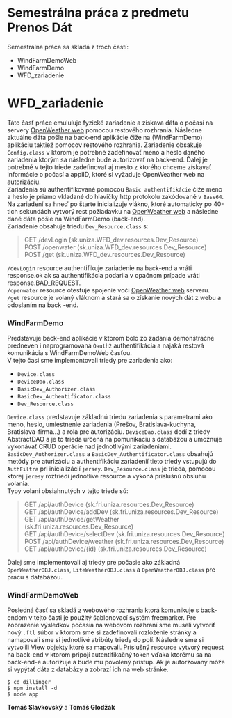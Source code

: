 <h1><a id="Semestrlna_prca_z_predmetu_Prenos_Dt_0"></a>Semestrálna práca z predmetu Prenos Dát</h1>
<p>Semestrálna práca sa skladá z troch častí:</p>
<ul>
<li>WindFarmDemoWeb</li>
<li>WindFarmDemo</li>
<li>WFD_zariadenie</li>
</ul>
<h1><a id="WFD_zariadenie_8"></a>WFD_zariadenie</h1>
<p>Táto časť práce emululuje fyzické zariadenie a získava dáta o počasí na servery <a href="https://openweathermap.org/">OpenWeather web</a> pomocou restového rozhrania. Následne aktuálne dáta pošle na back-end aplikácie čiže na (WindFarmDemo) aplikáciu taktiež pomocov restového rozhrania. Zariadenie obsakuje <code>Config.class</code> v ktorom je potrebné zadefinovať meno a heslo daného zariadenia ktorým sa následne bude autorizovať na back-end. Ďalej je potrebné v tejto triede zadefinovať aj mesto z ktorého chceme získavať informácie o počasí a appiID, ktoré si vyžaduje OpenWeather web na autorizáciu.<br>
Zariadenia sú authentifikované pomocou <code>Basic authentifikácie</code> čiže meno a heslo je priamo vkladané do hlavičky http protokolu zakódované v <code>Base64</code>.<br>
Na zariadení sa hneď po štarte inicializuje vlákno, ktoré automaticky po 40-tich sekundách vytvorý rest požiadavku na <a href="https://openweathermap.org/">OpenWeather web</a> a následne dané dáta pošle na WindFarmDemo (back-end).<br>
Zariadenie obsahuje triedu <code>Dev_Resource.class</code> s:</p>
<blockquote>
<p>GET     /devLogin (sk.uniza.WFD_dev.resources.Dev_Resource)<br>
POST     /openwater (sk.uniza.WFD_dev.resources.Dev_Resource)<br>
POST     /get (sk.uniza.WFD_dev.resources.Dev_Resource)</p>
</blockquote>
<p><code>/devLogin</code> resource authentifikuje zariadenie na back-end a vráti response.ok ak sa authentifikácia podarila v opačnom prípade vráti response.BAD_REQUEST.<br>
<code>/openwater</code> resource otestuje spojenie voči <a href="https://openweathermap.org/">OpenWeather web</a>  serveru.<br>
<code>/get</code> resource je volaný vláknom a stará sa o získanie nových dát z webu a odoslaním na back -end.</p>
<h3><a id="WindFarmDemo_21"></a>WindFarmDemo</h3>
<p>Predstavuje back-end aplikácie v ktorom bolo zo zadania demonštračne predneven i naprogramovaná <code>Oauth2</code> authentifikácia a najaká restová komunikácia s WindFarmDemoWeb časťou.<br>
V tejto časi sme implemontovali triedy pre zariadenia ako:</p>
<ul>
<li><code>Device.class</code></li>
<li><code>DeviceDao.class</code></li>
<li><code>BasicDev_Authorizer.class</code></li>
<li><code>BasicDev_Authentificator.class</code></li>
<li><code>Dev_Resource.class</code></li>
</ul>
<p><code>Device.class</code> predstavuje základnú triedu zariadenia s parametrami ako meno, heslo, umiestnenie zariadenia (Prešov, Bratislava-kuchyna, Bratislava-firma…) a rola pre autorizáciu. <code>DeviceDao.class</code> dedí z triedy AbstractDAO a je to trieda určená na pomunikáciu s databázou a umožnuje vykonávať CRUD operácie nad jednotlivými zariadeniami. <code>BasicDev_Authorizer.class</code> a <code>BasicDev_Authentificator.class</code> obsahujú metódy pre aturizáciu a authentifikáciu zariadenií tieto triedy vstupujú do <code>AuthFiltra</code> pri inicializácií <code>jersey</code>. <code>Dev_Resource.class</code> je trieda, pomocou ktorej <code>jeresy</code> roztriedi jednotlivé resource a vykoná príslušnú obsluhu volania.<br>
Typy volaní obsiahnutých v tejto triede sú:</p>
<blockquote>
<p>GET     /api/authDevice (sk.fri.uniza.resources.Dev_Resource)<br>
GET     /api/authDevice/addDev (sk.fri.uniza.resources.Dev_Resource)<br>
GET     /api/authDevice/getWeather (sk.fri.uniza.resources.Dev_Resource)<br>
GET     /api/authDevice/selectDev (sk.fri.uniza.resources.Dev_Resource)<br>
POST    /api/authDevice/weather (sk.fri.uniza.resources.Dev_Resource)<br>
GET     /api/authDevice/{id} (sk.fri.uniza.resources.Dev_Resource)</p>
</blockquote>
<p>Ďalej sme implementovali aj triedy pre počasie ako základná <code>OpenWeatherOBJ.class</code>, <code>LiteWeatherOBJ.class</code> a  <code>OpenWeatherOBJ.class</code> pre prácu s databázou.</p>
<h3><a id="WindFarmDemoWeb_42"></a>WindFarmDemoWeb</h3>
<p>Posledná časť sa skladá z webowého rozhrania ktorá komunikuje s back-endom v tejto časti je použitý šablonovací systém freemarker. Pre zobrazenie výsledkov počasia na webovom rozhraní sme museli vytvoriť nový <code>.ftl</code> súbor v ktorom sme si zadefinovali rozloženie stránky a namapovali sme si jednotlivé atribúty triedy do polí. Následne sme si vytvolili View objekty ktoré sa mapovali. Príslušný resource vytvorý request na back-end v ktorom pripojí autentifikačný token vďaka ktorému sa na back-end-e autorizuje a bude mu povolený prístup. Ak je autorzovaný môže si vypýtať dáta z databázy a zobrazí ich na web stránke.</p>
<pre><code class="language-sh">$ <span class="hljs-built_in">cd</span> dillinger
$ npm install <span class="hljs-operator">-d</span>
$ node app
</code></pre>
<p><strong>Tomáš Slavkovský</strong> a <strong>Tomáš Glodžák</strong></p>
